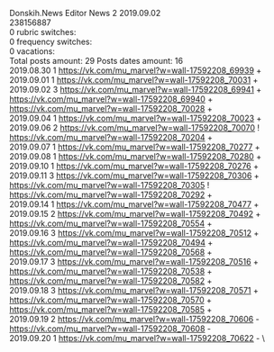 Donskih.News	Editor News 2 2019.09.02\
238156887\
0 rubric switches:\
0 frequency switches:\
0 vacations:\
Total posts amount: 29	Posts dates amount: 16\
2019.08.30 1 https://vk.com/mu_marvel?w=wall-17592208_69939 + \
2019.09.01 1 https://vk.com/mu_marvel?w=wall-17592208_70031 + \
2019.09.02 3 https://vk.com/mu_marvel?w=wall-17592208_69941 + https://vk.com/mu_marvel?w=wall-17592208_69940 + https://vk.com/mu_marvel?w=wall-17592208_70028 + \
2019.09.04 1 https://vk.com/mu_marvel?w=wall-17592208_70023 + \
2019.09.06 2 https://vk.com/mu_marvel?w=wall-17592208_70070 ! https://vk.com/mu_marvel?w=wall-17592208_70204 + \
2019.09.07 1 https://vk.com/mu_marvel?w=wall-17592208_70277 + \
2019.09.08 1 https://vk.com/mu_marvel?w=wall-17592208_70280 + \
2019.09.10 1 https://vk.com/mu_marvel?w=wall-17592208_70276 + \
2019.09.11 3 https://vk.com/mu_marvel?w=wall-17592208_70306 + https://vk.com/mu_marvel?w=wall-17592208_70305 ! https://vk.com/mu_marvel?w=wall-17592208_70292 + \
2019.09.14 1 https://vk.com/mu_marvel?w=wall-17592208_70477 + \
2019.09.15 2 https://vk.com/mu_marvel?w=wall-17592208_70492 + https://vk.com/mu_marvel?w=wall-17592208_70554 + \
2019.09.16 3 https://vk.com/mu_marvel?w=wall-17592208_70512 + https://vk.com/mu_marvel?w=wall-17592208_70494 + https://vk.com/mu_marvel?w=wall-17592208_70568 + \
2019.09.17 3 https://vk.com/mu_marvel?w=wall-17592208_70516 + https://vk.com/mu_marvel?w=wall-17592208_70538 + https://vk.com/mu_marvel?w=wall-17592208_70582 + \
2019.09.18 3 https://vk.com/mu_marvel?w=wall-17592208_70571 + https://vk.com/mu_marvel?w=wall-17592208_70570 + https://vk.com/mu_marvel?w=wall-17592208_70585 + \
2019.09.19 2 https://vk.com/mu_marvel?w=wall-17592208_70606 - https://vk.com/mu_marvel?w=wall-17592208_70608 - \
2019.09.20 1 https://vk.com/mu_marvel?w=wall-17592208_70622 - \
